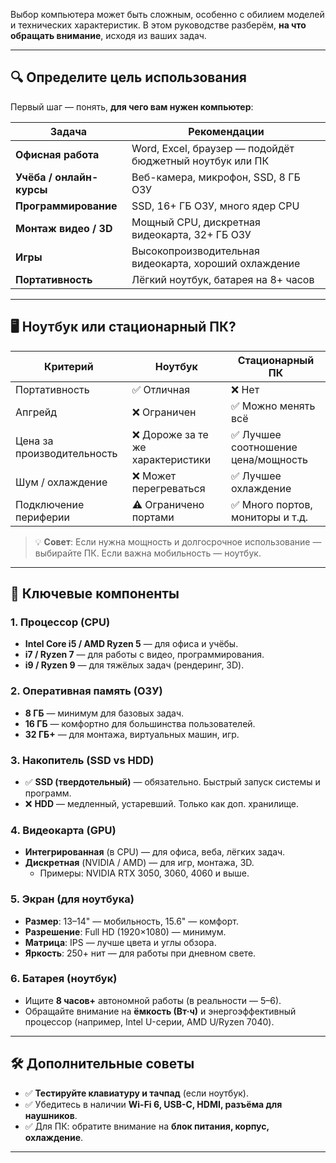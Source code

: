 
Выбор компьютера может быть сложным, особенно с обилием моделей и технических характеристик. В этом руководстве разберём, **на что обращать внимание**, исходя из ваших задач.

---

## 🔍 Определите цель использования

Первый шаг — понять, **для чего вам нужен компьютер**:

| Задача                   | Рекомендации                                             |
| ------------------------ | -------------------------------------------------------- |
| **Офисная работа**       | Word, Excel, браузер — подойдёт бюджетный ноутбук или ПК |
| **Учёба / онлайн-курсы** | Веб-камера, микрофон, SSD, 8 ГБ ОЗУ                      |
| **Программирование**     | SSD, 16+ ГБ ОЗУ, много ядер CPU                          |
| **Монтаж видео / 3D**    | Мощный CPU, дискретная видеокарта, 32+ ГБ ОЗУ            |
| **Игры**                 | Высокопроизводительная видеокарта, хороший охлаждение    |
| **Портативность**        | Лёгкий ноутбук, батарея на 8+ часов                      |

---

## 🖥️ Ноутбук или стационарный ПК?

| Критерий               | Ноутбук                          | Стационарный ПК                     |
|------------------------|----------------------------------|-------------------------------------|
| Портативность          | ✅ Отличная                      | ❌ Нет                              |
| Апгрейд                 | ❌ Ограничен                      | ✅ Можно менять всё                 |
| Цена за производительность | ❌ Дороже за те же характеристики | ✅ Лучшее соотношение цена/мощность |
| Шум / охлаждение        | ❌ Может перегреваться           | ✅ Лучшее охлаждение                 |
| Подключение периферии   | ⚠️ Ограничено портами            | ✅ Много портов, мониторы и т.д.    |

> 💡 **Совет**: Если нужна мощность и долгосрочное использование — выбирайте ПК. Если важна мобильность — ноутбук.

---

## 🧠 Ключевые компоненты

### 1. **Процессор (CPU)**

- **Intel Core i5 / AMD Ryzen 5** — для офиса и учёбы.
- **i7 / Ryzen 7** — для работы с видео, программирования.
- **i9 / Ryzen 9** — для тяжёлых задач (рендеринг, 3D).

### 2. **Оперативная память (ОЗУ)**
- **8 ГБ** — минимум для базовых задач.
- **16 ГБ** — комфортно для большинства пользователей.
- **32 ГБ+** — для монтажа, виртуальных машин, игр.

### 3. **Накопитель (SSD vs HDD)**

- ✅ **SSD (твердотельный)** — обязательно. Быстрый запуск системы и программ.
- ❌ **HDD** — медленный, устаревший. Только как доп. хранилище.

### 4. **Видеокарта (GPU)**

- **Интегрированная** (в CPU) — для офиса, веба, лёгких задач.
- **Дискретная** (NVIDIA / AMD) — для игр, монтажа, 3D.
  - Примеры: NVIDIA RTX 3050, 3060, 4060 и выше.

### 5. **Экран (для ноутбука)**

- **Размер**: 13–14" — мобильность, 15.6" — комфорт.
- **Разрешение**: Full HD (1920×1080) — минимум.
- **Матрица**: IPS — лучше цвета и углы обзора.
- **Яркость**: 250+ нит — для работы при дневном свете.

### 6. **Батарея (ноутбук)**

- Ищите **8 часов+** автономной работы (в реальности — 5–6).
- Обращайте внимание на **ёмкость (Вт·ч)** и энергоэффективный процессор (например, Intel U-серии, AMD U/Ryzen 7040).

---

## 🛠️ Дополнительные советы

- ✅ **Тестируйте клавиатуру и тачпад** (если ноутбук).
- ✅ Убедитесь в наличии **Wi-Fi 6, USB-C, HDMI, разъёма для наушников**.
- ✅ Для ПК: обратите внимание на **блок питания, корпус, охлаждение**.

---
